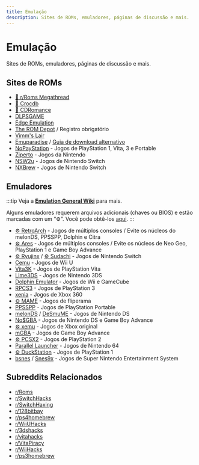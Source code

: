 ```yaml
---
title: Emulação
description: Sites de ROMs, emuladores, páginas de discussão e mais.
---
```


# Emulação

Sites de ROMs, emuladores, páginas de discussão e mais.

## Sites de ROMs

- [🌟 r/Roms Megathread](https://r-roms.github.io)
- [🌟 Crocdb](https://crocdb.net)
- [🌟 CDRomance](https://cdromance.com)
- [DLPSGAME](https://dlpsgame.com)
- [Edge Emulation](https://edgeemu.net)
- [The ROM Depot](https://theromdepot.com) / Registro obrigatório
- [Vimm's Lair](https://vimm.net/?p=vault)
- [Emuparadise](https://www.emuparadise.me/roms-isos-games.php) /
  [Guia de download alternativo](https://lemmy.world/post/3061617)
- [NoPayStation](https://nopaystation.com) - Jogos de PlayStation 1, Vita, 3 e Portable
- [Ziperto](https://www.ziperto.com) - Jogos da Nintendo
- [NSW2u](https://nsw2u.com) - Jogos de Nintendo Switch
- [NXBrew](https://nxbrew.com) - Jogos de Nintendo Switch

## Emuladores

:::tip
Veja a
**[Emulation General Wiki](https://emulation.gametechwiki.com/index.php/Main_Page#Emulators)** para
mais.

Alguns emuladores requerem arquivos adicionais (chaves ou BIOS) e estão marcadas com um “:gear:”. Você pode
obtê-los [aqui](https://r-roms.github.io/megathread/misc/#bios-files).
:::

- [:gear: RetroArch](https://retroarch.com) - Jogos de múltiplos consoles / Evite os núcleos do melonDS, PPSSPP, Dolphin e
  Citra
- [:gear: Ares](https://ares-emu.net) - Jogos de múltiplos consoles / Evite os núcleos de Neo Geo, PlayStation 1 e Game Boy
  Advance
- [:gear: Ryujinx](https://ryujinx.org) / [:gear: Sudachi](https://sudachi.emuplace.app) - Jogos de Nintendo Switch
- [Cemu](https://cemu.info) - Jogos de Wii U
- [Vita3K](https://vita3k.org) - Jogos de PlayStation Vita
- [Lime3DS](https://github.com/Lime3DS/Lime3DS) - Jogos de
  Nintendo 3DS
- [Dolphin Emulator](https://dolphin-emu.org) - Jogos de Wii e GameCube
- [RPCS3](https://rpcs3.net) - Jogos de PlayStation 3
- [xenia](https://xenia.jp) - Jogos de Xbox 360
- [:gear: MAME](https://www.mamedev.org) - Jogos de fliperama
- [PPSSPP](https://www.ppsspp.org) - Jogos de PlayStation Portable
- [melonDS](https://melonds.kuribo64.net) / [DeSmuME](https://desmume.org) - Jogos de Nintendo DS
- [No$GBA](https://www.nogba.com) - Jogos de Nintendo DS e Game Boy Advance
- [:gear: xemu](https://xemu.app) - Jogos de Xbox original
- [mGBA](https://mgba.io) - Jogos de Game Boy Advance
- [:gear: PCSX2](https://pcsx2.net) - Jogos de PlayStation 2
- [Parallel Launcher](https://parallel-launcher.ca) - Jogos de Nintendo 64
- [:gear: DuckStation](https://www.duckstation.org) - Jogos de PlayStation 1
- [bsnes](https://github.com/bsnes-emu/bsnes) / [Snes9x](https://www.snes9x.com) - Jogos de Super Nintendo Entertainment
  System

## Subreddits Relacionados

- [r/Roms](https://www.reddit.com/r/roms)
- [r/SwitchHacks](https://www.reddit.com/r/SwitchHacks)
- [r/SwitchHaxing](https://www.reddit.com/r/SwitchHaxing)
- [r/128bitbay](https://www.reddit.com/r/128bitbay)
- [r/ps4homebrew](https://www.reddit.com/r/ps4homebrew)
- [r/WiiUHacks](https://www.reddit.com/r/WiiUHacks)
- [r/3dshacks](https://www.reddit.com/r/3dshacks)
- [r/vitahacks](https://www.reddit.com/r/vitahacks)
- [r/VitaPiracy](https://www.reddit.com/r/VitaPiracy)
- [r/WiiHacks](https://www.reddit.com/r/WiiHacks)
- [r/ps3homebrew](https://www.reddit.com/r/ps3homebrew)
